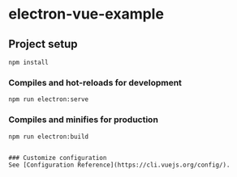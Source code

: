 # electron-vue-example

## Project setup
```
npm install
```

### Compiles and hot-reloads for development
```
npm run electron:serve
```

### Compiles and minifies for production
```
npm run electron:build
```

```

### Customize configuration
See [Configuration Reference](https://cli.vuejs.org/config/).
